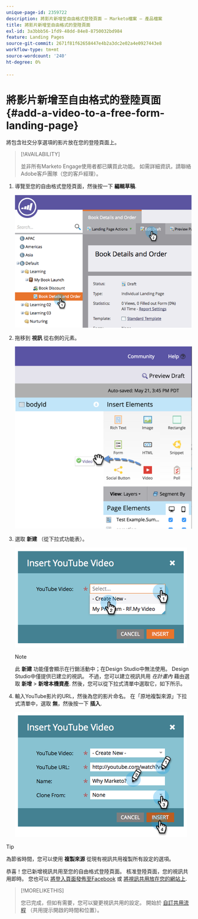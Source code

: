 ```yaml
---
unique-page-id: 2359722
description: 將影片新增至自由格式登陸頁面 — Marketo檔案 — 產品檔案
title: 將影片新增至自由格式的登陸頁面
exl-id: 3a3bbb56-1fd9-48dd-84e8-8750032bd984
feature: Landing Pages
source-git-commit: 2671f81f62658447e4b2a3dc2e02a4e0927443e8
workflow-type: tm+mt
source-wordcount: '240'
ht-degree: 0%

---
```


# 將影片新增至自由格式的登陸頁面 {#add-a-video-to-a-free-form-landing-page}

將包含社交分享選項的影片放在您的登陸頁面上。

>[!AVAILABILITY]
>
>並非所有Marketo Engage使用者都已購買此功能。 如需詳細資訊，請聯絡Adobe客戶團隊（您的客戶經理）。

1. 導覽至您的自由格式登陸頁面，然後按一下 **編輯草稿**.

   ![](assets/image2014-9-17-11-3a28-3a51.png)

1. 拖移到 **視訊** 從右側的元素。

   ![](assets/image2015-5-21-15-3a46-3a34.png)

1. 選取 **新建** （從下拉式功能表）。

   ![](assets/image2014-9-17-11-3a29-3a8.png)

   >[!NOTE]
   >
   >此 **新建** 功能僅會顯示在行銷活動中；在Design Studio中無法使用。 Design Studio中僅提供已建立的視訊。 不過，您可以建立視訊共用 _在計畫內_ 藉由選取 **新增** > **新增本機資產**. 然後，您可以從下拉式清單中選取它，如下所示。

1. 輸入YouTube影片的URL，然後為您的影片命名。 在「原地複製來源」下拉式清單中，選取 **無**，然後按一下 **插入**.

   ![](assets/image2014-9-17-11-3a29-3a15.png)

>[!TIP]
>
>為節省時間，您可以使用 **複製來源** 從現有視訊共用複製所有設定的選項。

恭喜！您已新增視訊共用至您的自由格式登陸頁面。 核准登陸頁面，您的視訊共用即時。 您也可以 [將登入頁面發佈至Facebook](/help/marketo/product-docs/demand-generation/facebook/publish-landing-pages-to-facebook.md) 或 [將視訊共用放在您的網站上](/help/marketo/product-docs/demand-generation/social/social-functions/deploy-social-on-your-website.md).

>[!MORELIKETHIS]
>
>您已完成，但如有需要，您可以變更視訊共用的設定。 開始於  [自訂共用流程](/help/marketo/product-docs/demand-generation/social/configuring-social-actions/customize-video-share-flow.md) （共用提示開啟的時間和位置）。
